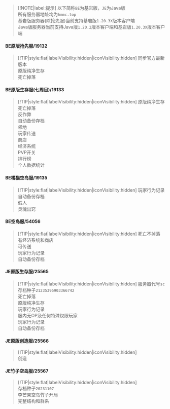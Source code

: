 > [!NOTE|label:提示]
> 以下简称`BE`为基岩版，`JE`为Java版  
> 所有服务器地址均为`hmmc.top`  
> 基岩版服务器(除抢先服)当前支持基岩版`1.20.3X`版本客户端  
> Java版服务器当前支持Java版`1.20.2`版本客户端和基岩版`1.20.3X`版本客户端

#### BE原版抢先服/19132
> [!TIP|style:flat|labelVisibility:hidden|iconVisibility:hidden]
> 同步官方最新版本  
> 原版纯净生存  
> 死亡掉落

#### BE原版生存服(七周目)/19133
> [!TIP|style:flat|labelVisibility:hidden|iconVisibility:hidden]
> 原版纯净生存  
> 死亡掉落  
> 反作弊  
> 自动备份存档  
> 领地  
> 玩家传送  
> 商店  
> 经济系统  
> PVP开关  
> 排行榜  
> 个人数据统计  

#### BE橘猫空岛服/19135
> [!TIP|style:flat|labelVisibility:hidden|iconVisibility:hidden]
> 玩家行为记录  
> 自动备份存档  
> 假人  
> 灵魂出窍  

#### BE空岛服/54056
> [!TIP|style:flat|labelVisibility:hidden|iconVisibility:hidden] 
> 死亡不掉落  
> 有经济系统和商店  
> 可传送  
> 玩家行为记录  
> 自动备份存档

#### JE原版生存服/25565
> [!TIP|style:flat|labelVisibility:hidden|iconVisibility:hidden] 
> 服务器代号`sc`  
> 存档种子`21235395903366742`  
> 死亡掉落  
> 原版纯净生存  
> 玩家行为记录  
> 服内无OP及任何特殊权限玩家  
> 玩家行为记录  
> 自动备份存档

#### JE原版创造服/25566
> [!TIP|style:flat|labelVisibility:hidden|iconVisibility:hidden]  
> 创造  

#### JE竹子空岛服/25567
> [!TIP|style:flat|labelVisibility:hidden|iconVisibility:hidden]  
> 存档种子`20231107`  
> 李芒果空岛竹子开局  
> 完整结构和群系  